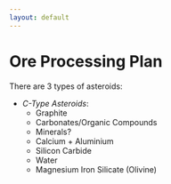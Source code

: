 ```yaml
---
layout: default
---
```


# Ore Processing Plan

There are 3 types of asteroids:
- *C-Type Asteroids*:
	- Graphite
	- Carbonates/Organic Compounds
	- Minerals?
	- Calcium + Aluminium
	- Silicon Carbide
	- Water
	- Magnesium Iron Silicate (Olivine)


